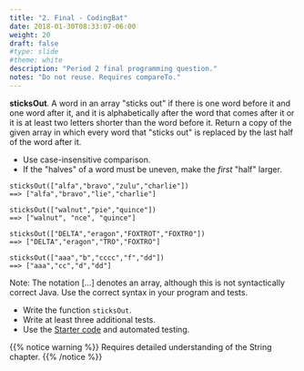 ```yaml
---
title: "2. Final - CodingBat"
date: 2018-01-30T08:33:07-06:00
weight: 20
draft: false
#type: slide
#theme: white
description: "Period 2 final programming question."
notes: "Do not reuse. Requires compareTo."
---
```


**sticksOut**. A word in an array "sticks out" if there is one word
before it and one word after it, and it is alphabetically after the
word that comes after it or it is at least two letters shorter than
the word before it. Return a copy of the given array in which every
word that "sticks out" is replaced by the last half of the word after
it.

* Use case-insensitive comparison.
* If the "halves" of a word must be uneven, make the _first_ "half" larger.

```
sticksOut(["alfa","bravo","zulu","charlie"]) 
==> ["alfa","bravo","lie","charlie"]

sticksOut(["walnut","pie","quince"])
==> ["walnut", "nce", "quince"]

sticksOut(["DELTA","eragon","FOXTROT","FOXTRO"])
==> ["DELTA","eragon","TRO","FOXTRO"]

sticksOut(["aaa","b","cccc","f","dd"])
==> ["aaa","cc","d","dd"]
```

Note: The notation [...] denotes an array, although this is not
syntactically correct Java. Use the correct syntax in your program and
tests.

* Write the function `sticksOut`.
* Write at least three additional tests.
* Use the [Starter code](SticksOut.java) and automated testing.

{{% notice warning %}}
Requires detailed understanding of the String chapter.
{{% /notice %}}
